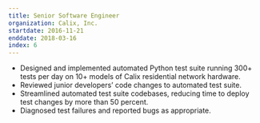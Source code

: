```yaml
---
title: Senior Software Engineer
organization: Calix, Inc.
startdate: 2016-11-21
enddate: 2018-03-16
index: 6
---
```


* Designed and implemented automated Python test suite running 300+ tests
  per day on 10+ models of Calix residential network hardware.
* Reviewed junior developers’ code changes to automated test suite.
* Streamlined automated test suite codebases, reducing time to deploy test
  changes by more than 50 percent.
* Diagnosed test failures and reported bugs as appropriate.
